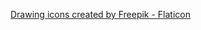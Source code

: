 <a href="https://www.flaticon.com/free-icons/drawing" title="drawing icons">Drawing icons created by Freepik - Flaticon</a>
